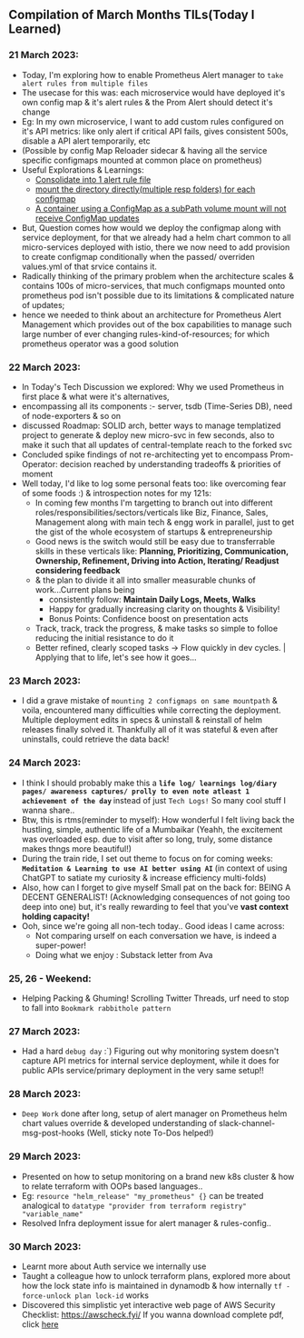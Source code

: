 ## Compilation of March Months TILs(Today I Learned)

### 21 March 2023:
- Today, I'm exploring how to enable Prometheus Alert manager to `take alert rules from multiple files`
- The usecase for this was: each microservice would have deployed it's own config map & it's alert rules & the Prom Alert should detect it's change
- Eg: In my own microservice, I want to add custom rules configured on it's API metrics: like only alert if critical API fails, gives consistent 500s, disable a API alert temporarily, etc 
- (Possible by config Map Reloader sidecar & having all the service specific configmaps mounted at common place on prometheus)
- Useful Explorations & Learnings: 
  - [Consolidate into 1 alert rule file](https://stackoverflow.com/questions/72599877/prometheus-k8s-extraconfigmapmounts-fails-to-load-multiple-files-to-the-same-dir)
  - [mount the directory directly(multiple resp folders) for each configmap](https://stackoverflow.com/questions/68905578/configmap-with-multiple-destination-folders)
  - [A container using a ConfigMap as a subPath volume mount will not receive ConfigMap updates](https://stackoverflow.com/questions/48561338/how-to-correctly-mount-configmap-with-subpath-in-kubernetes-not-update-configs)
- But, Question comes how would we deploy the configmap along with service deployment, for that we already had a helm chart common to all micro-services deployed with istio, there we now need to add provision to create configmap conditionally when the passed/ overriden values.yml of that srvice contains it.
- Radically thinking of the primary problem when the architecture scales & contains 100s of micro-services, that much configmaps mounted onto prometheus pod isn't possible due to its limitations & complicated nature of updates; 
- hence we needed to think about an architecture for Prometheus Alert Management which provides out of the box capabilities to manage such large number of ever changing rules-kind-of-resources; for which prometheus operator was a good solution

### 22 March 2023:
- In Today's Tech Discussion we explored: Why we used Prometheus in first place & what were it's alternatives, 
- encompassing all its components :- server, tsdb (Time-Series DB), need of node-exporters & so on
- discussed Roadmap: SOLID arch, better ways to manage templatized project to generate & deploy new micro-svc in few seconds, also to make it such that all updates of central-template reach to the forked svc
- Concluded spike findings of not re-architecting yet to encompass Prom-Operator: decision reached by understanding tradeoffs & priorities of moment
- Well today, I'd like to log some personal feats too: like overcoming fear of some foods :) & introspection notes for my 121s:
  - In coming few months I'm targetting to branch out into different roles/responsibilities/sectors/verticals like Biz, Finance, Sales, Management along with main tech & engg work in parallel, just to get the gist of the whole ecosystem of startups & entrepreneurship
  - Good news is the switch would still be easy due to transferrable skills in these verticals like: <strong> Planning, Prioritizing, Communication, Ownership, Refinement, Driving into Action, Iterating/ Readjust considering feedback </strong>
  - & the plan to divide it all into smaller measurable chunks of work...Current plans being 
    - consistently follow: <strong> Maintain Daily Logs, Meets, Walks </strong>
    - Happy for gradually increasing clarity on thoughts & Visibility!
    - Bonus Points: Confidence boost on presentation acts
  - Track, track, track the progress, & make tasks so simple to folloe reducing the initial resistance to do it
  - Better refined, clearly scoped tasks -> Flow quickly in dev cycles. | Applying that to life, let's see how it goes...

### 23 March 2023:
- I did a grave mistake of `mounting 2 configmaps on same mountpath` & voila, encountered many difficulties while correcting the deployment. Multiple deployment edits in specs & uninstall & reinstall of helm releases finally solved it. Thankfully all of it was stateful & even after uninstalls, could retrieve the data back!

### 24 March 2023:
- I think I should probably make this a <strong> `life log/ learnings log/diary pages/ awareness captures/ prolly to even note atleast 1 achievement of the day` </strong> instead of just `Tech Logs!` So many cool stuff I wanna share..
- Btw, this is rtms(reminder to myself): How wonderful I felt living back the hustling, simple, authentic life of a Mumbaikar (Yeahh, the excitement was overloaded esp. due to visit after so long, truly, some distance makes thngs more beautiful!)
- During the train ride, I set out theme to focus on for coming weeks: <strong> `Meditation & Learning to use AI better using AI` </strong> (in context of using ChatGPT to satiate my curiosity & increase efficiency multi-folds)
- Also, how can I forget to give myself Small pat on the back for: BEING A DECENT GENERALIST! (Acknowledging consequences of not going too deep into one) but, it's really rewarding to feel that you've <strong> vast context holding capacity! </strong>
- Ooh, since we're going all non-tech today.. Good ideas I came across: 
  - Not comparing urself on each conversation we have, is indeed a super-power!
  - Doing what we enjoy :  Substack letter from Ava

### 25, 26 - Weekend: 
- Helping Packing & Ghuming! Scrolling Twitter Threads, urf need to stop to fall into `Bookmark rabbithole pattern`

### 27 March 2023: 
- Had a hard `debug day` :`) Figuring out why monitoring system doesn't capture API metrics for internal service deployment, while it does for public APIs service/primary deployment in the very same setup!!

### 28 March 2023:
- `Deep Work` done after long, setup of alert manager on Prometheus helm chart values override & developed understanding of slack-channel-msg-post-hooks (Well, sticky note To-Dos helped!)

### 29 March 2023:
- Presented on how to setup monitoring on a brand new k8s cluster & how to relate terraform with OOPs based languages..
- Eg: `resource "helm_release" "my_prometheus" {}` can be treated analogical to `datatype "provider from terraform registry" "variable_name"`
- Resolved Infra deployment issue for alert manager & rules-config..

### 30 March 2023:
- Learnt more about Auth service we internally use 
- Taught a colleague how to unlock terraform plans, explored more about how the lock state info is maintained in dynamodb & how internally `tf -force-unlock plan lock-id` works
- Discovered this simplistic yet interactive web page of AWS Security Checklist: https://awscheck.fyi/ If you wanna download complete pdf, click [here](https://github.com/AasthaMehtaTech/TechLogs/blob/main/Content/aws_security_checklist_report%20(1).pdf)
